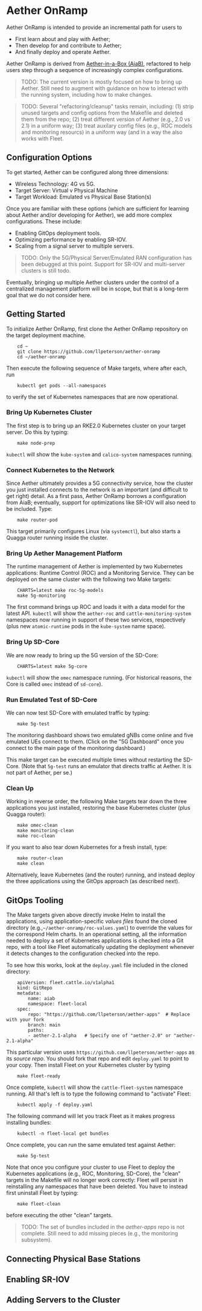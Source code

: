 Aether OnRamp
===============

Aether OnRamp is intended to provide an incremental path for users to

* First learn about and play with Aether;
* Then develop for and contribute to Aether; 
* And finally deploy and operate Aether.

Aether OnRamp is derived from [Aether-in-a-Box
(AiaB)](https://docs.aetherproject.org/master/developer/aiab.html#),
refactored to help users step through a sequence of increasingly
complex configurations.

> TODO: The current version is mostly focused on how to bring up
> Aether. Still need to augment with guidance on how to interact with the
> running system, including how to make changes.

> TODO: Several "refactoring/cleanup" tasks remain, including: (1) strip
> unused targets and config options from the Makefile and deleted them
> from the repo; (2) treat different version of Aether (e.g., 2.0 vs 2.1) in
> a uniform way; (3) treat auxilary config files (e.g., ROC models and
> monitoring resourcs) in a uniform way (and in a way the also works
> with Fleet.

## Configuration Options

To get started, Aether can be configured along three dimensions:

* Wireless Technology: 4G vs 5G.
* Target Server: Virtual v Physical Machine
* Target Workload: Emulated vs Physical Base Station(s)
	
Once you are familiar with these options (which are sufficient for learning
about Aether and/or developing for Aether), we add more complex
configurations. These include:

* Enabling GitOps deployment tools.
* Optimizing performance by enabling SR-IOV.
* Scaling from a signal server to multiple servers.

> TODO: Only the 5G/Physical Server/Emulated RAN configuration has been
> debugged at this point. Support for SR-IOV and multi-server
>  clusters is still todo.

Eventually, bringing up multiple Aether clusters under the control of
a centralized management platform will be in scope, but that is a
long-term goal that we do not consider here.

## Getting Started

To initialize Aether OnRamp, first clone the Aether OnRamp repository on the
target deployment machine.

```
    cd ~
    git clone https://github.com/llpeterson/aether-onramp
    cd ~/aether-onramp
```

Then execute the following sequence of Make targets, where after each, run

```
    kubectl get pods --all-namespaces
```

to verify the set of Kubernetes namespaces that are now operational.

### Bring Up Kubernetes Cluster

The first step is to bring up an RKE2.0 Kubernetes cluster on your target server.
Do this by typing:

```
    make node-prep
```

`kubectl` will show the `kube-system` and `calico-system` namespaces running.

### Connect Kubernetes to the Network

Since Aether ultimately provides a 5G connectivity service, how the cluster you just
installed connects to the network is an important (and difficult to get right) detail.
As a first pass, Aether OnRamp borrows a configuration from AiaB; eventually, support
for optimizations like SR-IOV will also need to be included. Type:

```
    make router-pod
```
This target primarily configures Linux (via `systemctl`), but also starts a Quagga
router running inside the cluster.

### Bring Up Aether Management Platform

The runtime management of Aether is implemented by two Kubernetes
applications: Runtime Control (ROC) and a Monitoring Service. They can
be deployed on the same cluster with the following two Make targets:

```
    CHARTS=latest make roc-5g-models
    make 5g-monitoring
```
	
The first command brings up ROC and loads it with a data model for the
latest API. `kubectl` will show the `aether-roc` and `cattle-monitoring-system`
namespaces now running in support of these two services, respectively  (plus new
`atomic-runtime` pods in the `kube-system` name space).

### Bring Up SD-Core

We are now ready to bring up the 5G version of the SD-Core:

```
    CHARTS=latest make 5g-core
```

`kubectl` will show the `omec` namespace running. (For historical reasons, the
Core is called `omec` instead of `sd-core`).

### Run Emulated Test of SD-Core

We can now test SD-Core with emulated traffic by typing:

```
    make 5g-test
```

The monitoring dashboard shows two emulated gNBs come online and five
emulated UEs connect to them. (Click on the "5G Dashboard" once you
connect to the main page of the monitoring dashboard.)

This make target can be executed multiple times without restarting the
SD-Core.  (Note that `5g-test` runs an emulator that directs traffic
at Aether. It is not part of Aether, per se.)

### Clean Up

Working in reverse order, the following Make targets tear down the three applications
you just installed, restoring the base Kubernetes cluster (plus Quagga router):

```
    make omec-clean
    make monitoring-clean
    make roc-clean
```

If you want to also tear down Kubernetes for a fresh install, type:

```
    make router-clean
    make clean
```

Alternatively, leave Kubernetes (and the router) running, and instead
deploy the three applications using the GitOps approach (as described next).

## GitOps Tooling

The Make targets given above directly invoke Helm to install the
applications, using application-specific *values files* found the
cloned directory (e.g.,`~/aether-onramp/roc-values.yaml`) to override
the values for the correspond Helm charts. In an operational setting,
all the information needed to deploy a set of Kubernetes applications
is checked into a Git repo, with a tool like Fleet automatically
updating the deployment whenever it detects changes to the configuration
checked into the repo.

To see how this works, look at the `deploy.yaml` file included in the cloned
directory:

```
    apiVersion: fleet.cattle.io/v1alpha1
    kind: GitRepo
    metadata:
        name: aiab
        namespace: fleet-local
    spec:
        repo: "https://github.com/llpeterson/aether-apps"  # Replace with your fork
        branch: main
	    paths:
        - aether-2.1-alpha   # Specify one of "aether-2.0" or "aether-2.1-alpha"
```

This particular version uses
`https://github.com/llpeterson/aether-apps` as its *source repo*. You
should fork that repo and edit `deploy.yaml` to point to your copy.
Then install Fleet on your Kubernetes cluster by typing

```
    make fleet-ready
```

Once complete, `kubectl` will show the `cattle-fleet-system` namespace  running.
All that's left is to type the following command to "activate" Fleet:

```
    kubectl apply -f deploy.yaml
```

The following command will let you track Fleet as it makes progress installing
bundles:

```
    kubectl -n fleet-local get bundles
```

Once complete, you can run the same emulated test against Aether:

```
    make 5g-test
```

Note that once you configure your cluster to use Fleet to deploy the Kubernetes
applications (e.g., ROC, Monitoring, SD-Core), the "clean" targets in the Makefile
will no longer work correctly: Fleet will persist in reinstalling any namespaces
that have been deleted. You have to instead first uninstall Fleet by typing:

```
    make fleet-clean
```

before executing the other "clean" targets.

> TODO: The set of bundles included in the *aether-apps* repo is not complete.
> Still need to add missing pieces (e.g., the monitoring subsystem).

## Connecting Physical Base Stations

## Enabling SR-IOV

## Adding Servers to the Cluster
